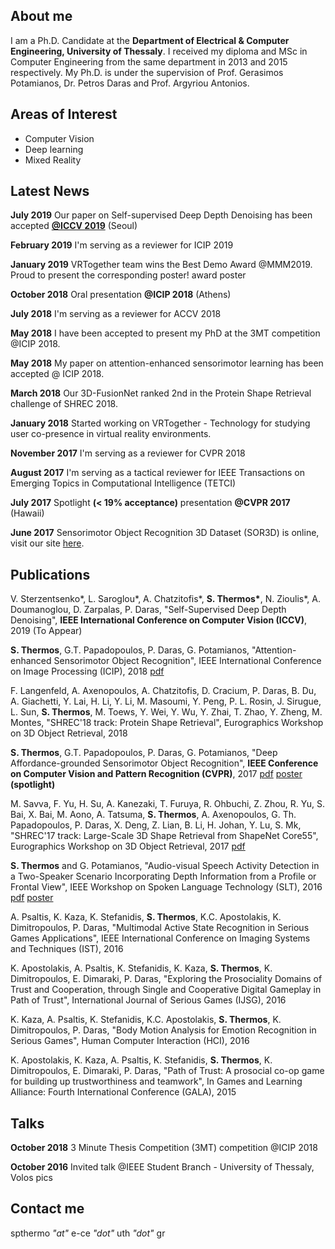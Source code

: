 ## About me

I am a Ph.D. Candidate at the **Department of Electrical & Computer Engineering, University of Thessaly**. I received my diploma and MSc in Computer Engineering from the same department in 2013 and 2015 respectively. My Ph.D. is under the supervision of Prof. Gerasimos Potamianos, Dr. Petros Daras and Prof. Argyriou Antonios. 

## Areas of Interest

* Computer Vision
* Deep learning
* Mixed Reality

## Latest News

**July 2019** Our paper on Self-supervised Deep Depth Denoising has been accepted **[@ICCV 2019](http://iccv2019.thecvf.com/)** (Seoul)

**February 2019** I'm serving as a reviewer for ICIP 2019

**January 2019** VRTogether team wins the Best Demo Award @MMM2019. Proud to present the corresponding poster! award poster

**October 2018** Oral presentation **@ICIP 2018** (Athens)

**July 2018** I'm serving as a reviewer for ACCV 2018

**May 2018** I have been accepted to present my PhD at the 3MT competition @ICIP 2018.

**May 2018** My paper on attention-enhanced sensorimotor learning has been accepted @ ICIP 2018.

**March 2018** Our 3D-FusionNet ranked 2nd in the Protein Shape Retrieval challenge of SHREC 2018.

**January 2018** Started working on VRTogether - Technology for studying user co-presence in virtual reality environments.

**November 2017** I'm serving as a reviewer for CVPR 2018

**August 2017** I'm serving as a tactical reviewer for IEEE Transactions on Emerging Topics in Computational Intelligence (TETCI)

**July 2017** Spotlight **(< 19% acceptance)** presentation **@CVPR 2017** (Hawaii)

**June 2017** Sensorimotor Object Recognition 3D Dataset (SOR3D) is online, visit our site [here](http://sor3d.vcl.iti.gr/).

## Publications

V. Sterzentsenko*, L. Saroglou*, A. Chatzitofis*, **S. Thermos\***, N. Zioulis*, A. Doumanoglou, D. Zarpalas, P. Daras, "Self-Supervised Deep Depth Denoising", **IEEE International Conference on Computer Vision (ICCV)**, 2019 (To Appear)

**S. Thermos**, G.T. Papadopoulos, P. Daras, G. Potamianos, "Attention-enhanced Sensorimotor Object Recognition", IEEE International Conference on Image Processing (ICIP), 2018 [pdf](http://vcl.iti.gr/vclNew/wp-content/uploads/2018/05/Thermos_2167.pdf)

F. Langenfeld, A. Axenopoulos, A. Chatzitofis, D. Cracium, P. Daras, B. Du, A. Giachetti, Y. Lai, H. Li, Y. Li, M. Masoumi, Y. Peng, P. L. Rosin, J. Sirugue, L. Sun, **S. Thermos**, M. Toews, Y. Wei, Y. Wu, Y. Zhai, T. Zhao, Y. Zheng, M. Montes, "SHREC'18 track: Protein Shape Retrieval", Eurographics Workshop on 3D Object Retrieval, 2018

**S. Thermos**, G.T. Papadopoulos, P. Daras, G. Potamianos, "Deep Affordance-grounded Sensorimotor Object Recognition", **IEEE Conference on Computer Vision and Pattern Recognition (CVPR)**, 2017 [pdf](http://openaccess.thecvf.com/content_cvpr_2017/papers/Thermos_Deep_Affordance-Grounded_Sensorimotor_CVPR_2017_paper.pdf) [poster](http://inf-server.inf.uth.gr/~spthermo/2715_POSTER.pdf) **(spotlight)**

M. Savva, F. Yu, H. Su, A. Kanezaki, T. Furuya, R. Ohbuchi, Z. Zhou, R. Yu, S. Bai, X. Bai, M. Aono, A. Tatsuma, **S. Thermos**, A. Axenopoulos, G. Th. Papadopoulos, P. Daras, X. Deng, Z. Lian, B. Li, H. Johan, Y. Lu, S. Mk, "SHREC'17 track: Large-Scale 3D Shape Retrieval from ShapeNet Core55", Eurographics Workshop on 3D Object Retrieval, 2017 [pdf](https://shapenet.cs.stanford.edu/shrec17/shrec17shapenet.pdf)

**S. Thermos** and G. Potamianos, "Audio-visual Speech Activity Detection in a Two-Speaker Scenario Incorporating Depth Information from a Profile or Frontal View", IEEE Workshop on Spoken Language Technology (SLT), 2016 [pdf](http://inf-server.inf.uth.gr/~spthermo/thermos_slt2016.pdf) [poster](http://inf-server.inf.uth.gr/~spthermo/thermos_poster.pdf)

A. Psaltis, K. Kaza, K. Stefanidis, **S. Thermos**, K.C. Apostolakis, K. Dimitropoulos, P. Daras, "Multimodal Active State Recognition in Serious Games Applications", IEEE International Conference on Imaging Systems and Techniques (IST), 2016

K. Apostolakis, A. Psaltis, K. Stefanidis, K. Kaza, **S. Thermos**, K. Dimitropoulos, E. Dimaraki, P. Daras, "Exploring the Prosociality Domains of Trust and Cooperation, through Single and Cooperative Digital Gameplay in Path of Trust", International Journal of Serious Games (IJSG), 2016

K. Kaza, A. Psaltis, K. Stefanidis, K.C. Apostolakis, **S. Thermos**, K. Dimitropoulos, P. Daras, "Body Motion Analysis for Emotion Recognition in Serious Games", Human Computer Interaction (HCI), 2016

K. Apostolakis, K. Kaza, A. Psaltis, K. Stefanidis, **S. Thermos**, K. Dimitropoulos, E. Dimaraki, P. Daras, "Path of Trust: A prosocial co-op game for building up trustworthiness and teamwork", In Games and Learning Alliance: Fourth International Conference (GALA), 2015

## Talks

**October 2018** 3 Minute Thesis Competition (3MT) competition @ICIP 2018

**October 2016** Invited talk @IEEE Student Branch - University of Thessaly, Volos pics

## Contact me

spthermo *"at"* e-ce *"dot"* uth *"dot"* gr
